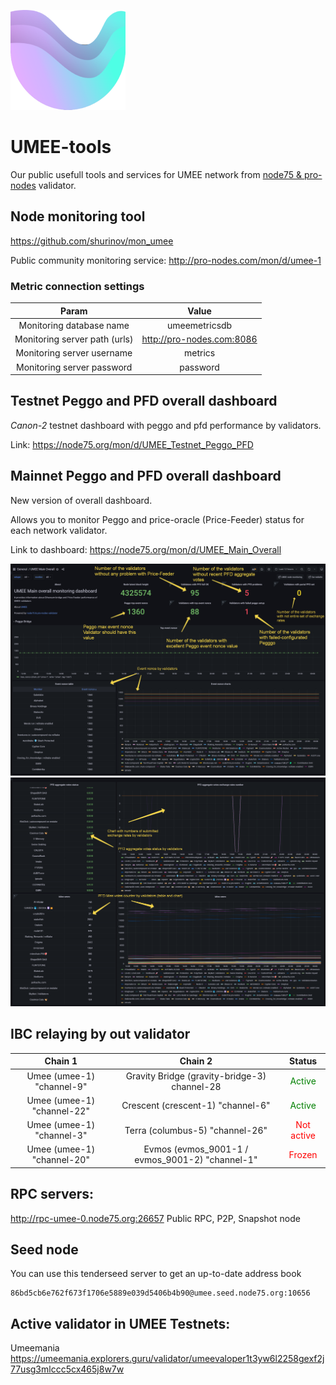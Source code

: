 ![UMEE_logo](https://github.com/the-node75/umee-tools/raw/main/umee-xsmall-logo%20.png)
# UMEE-tools
Our public usefull tools and services for UMEE network from [node75 & pro-nodes](https://www.mintscan.io/umee/validators/umeevaloper1vn5ysf7u9dssn2pm6h8agmqerxc5mq79p3e9ny) validator.

## Node monitoring tool

https://github.com/shurinov/mon_umee

Public community monitoring service: 
http://pro-nodes.com/mon/d/umee-1
### Metric connection settings
|Param | Value |
| :-:  | :-:|
Monitoring database name | umeemetricsdb
Monitoring server path (urls) | http://pro-nodes.com:8086
Monitoring server username | metrics
Monitoring server password | password

## Testnet Peggo and PFD overall dashboard

*Canon-2* testnet dashboard with peggo and pfd performance by validators.

Link: https://node75.org/mon/d/UMEE_Testnet_Peggo_PFD

## Mainnet Peggo and PFD overall dashboard

New version of overall dashboard. 

Allows you to monitor Peggo and price-oracle (Price-Feeder) status for each network validator.

Link to dashboard: https://node75.org/mon/d/UMEE_Main_Overall

![Mainnet Overall Dashboard screenshort 0](https://github.com/the-node75/umee-tools/raw/main/Umee_Mainnet_Overall_Dashboard_v1_0.png "Mainnet Overall dashboard screenshort 0")
![Mainnet Overall Dashboard screenshort 1](https://github.com/the-node75/umee-tools/raw/main/Umee_Mainnet_Overall_Dashboard_v1_1.png "Mainnet Overall dashboard screenshort 1")

## IBC relaying by out validator

|Chain 1 | Chain 2 | Status |
| :-:  | :-:|  :-:|
Umee (umee-1) "channel-9" | Gravity Bridge (gravity-bridge-3) channel-28 | <font color='green'>Active</font>
Umee (umee-1) "channel-22" | Crescent (crescent-1) "channel-6" | <font color='green'>Active</font>
Umee (umee-1) "channel-3" | Terra (columbus-5) "channel-26" | <font color='red'>Not active</font>
Umee (umee-1) "channel-20" | Evmos (evmos_9001-1 / evmos_9001-2) "channel-1" | <font color='red'>Frozen</font>


## RPC servers:
http://rpc-umee-0.node75.org:26657
Public RPC, P2P, Snapshot node 

## Seed node 
You can use this tenderseed server to get an up-to-date address book
```
86bd5cb6e762f673f1706e5889e039d5406b4b90@umee.seed.node75.org:10656
```

## Active validator in UMEE Testnets:
Umeemania https://umeemania.explorers.guru/validator/umeevaloper1t3yw6l2258gexf2j77usg3mlccc5cx465j8w7w

